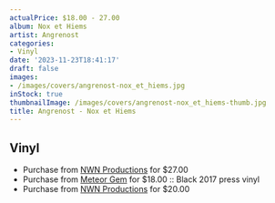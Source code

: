 ```yaml
---
actualPrice: $18.00 - 27.00
album: Nox et Hiems
artist: Angrenost
categories:
- Vinyl
date: '2023-11-23T18:41:17'
draft: false
images:
- /images/covers/angrenost-nox_et_hiems.jpg
inStock: true
thumbnailImage: /images/covers/angrenost-nox_et_hiems-thumb.jpg
title: Angrenost - Nox et Hiems
---
```


## Vinyl
* Purchase from [NWN Productions](http://shop.nwnprod.com/index.php?route=product/product&path=75&product_id=10233&sort=pd.name&order=ASC) for $27.00
* Purchase from [Meteor Gem](https://meteor-gem.com/products/used-angrenost-nox-et-hiems-lp) for $18.00 :: Black 2017 press vinyl
* Purchase from [NWN Productions](http://shop.nwnprod.com/index.php?route=product/product&path=75&product_id=40783&sort=pd.name&order=ASC) for $20.00
